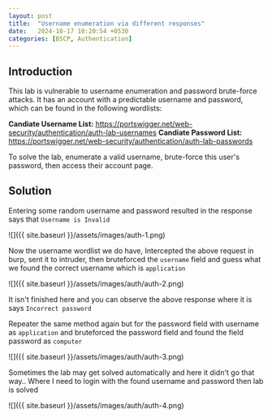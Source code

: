 ```yaml
---
layout: post
title:  "Username enumeration via different responses"
date:   2024-10-17 10:20:54 +0530
categories: [BSCP, Authentication]
---
```


## Introduction

This lab is vulnerable to username enumeration and password brute-force attacks. It has an account with a predictable username and password, which can be found in the following wordlists:

**Candiate Username List:** https://portswigger.net/web-security/authentication/auth-lab-usernames
**Candiate Password List:** https://portswigger.net/web-security/authentication/auth-lab-passwords

To solve the lab, enumerate a valid username, brute-force this user's password, then access their account page. 

## Solution 

Entering some random username and password resulted in the response says that `Username is Invalid`

![]({{ site.baseurl }}/assets/images/auth-1.png)

Now the username wordlist we do have, Intercepted the above request in burp, sent it to intruder, then bruteforced the `username` field and guess what we found the correct username which is `application` 

![]({{ site.baseurl }}/assets/images/auth/auth-2.png)

It isn't finished here and you can observe the above response where it is says `Incorrect password`

Repeater the same method again but for the password field with username as `application` and bruteforced the password field and found the field password as `computer` 

![]({{ site.baseurl }}/assets/images/auth/auth-3.png)

Sometimes the lab may get solved automatically and here it didn't go that way.. Where I need to login with the found username and password then lab is solved

![]({{ site.baseurl }}/assets/images/auth/auth-4.png)